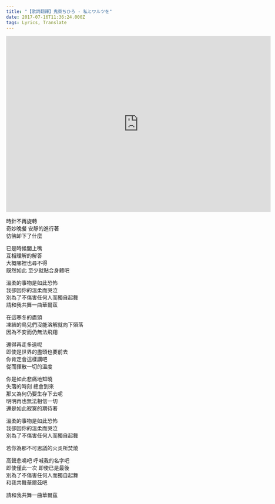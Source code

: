 ```yaml
---
title: "【歌詞翻譯】鬼束ちひろ - 私とワルツを"
date: 2017-07-16T11:36:24.000Z
tags: Lyrics, Translate
---
```


<iframe width="720" height="480" src="https://www.youtube.com/embed/hENIaeTrw-g" frameborder="0" allow="accelerometer; autoplay; clipboard-write; encrypted-media; gyroscope; picture-in-picture" allowfullscreen></iframe>

時針不再旋轉
<br>奇妙晚餐 安靜的進行著
<br>彷彿卸下了什麼

已是時候闔上嘴
<br>互相理解的解答
<br>大概哪裡也尋不得
<br>既然如此 至少就貼合身體吧

溫柔的事物是如此恐怖
<br>我卻因你的溫柔而哭泣
<br>別為了不傷害任何人而獨自起舞
<br>請和我共舞一曲華爾茲

在這寒冬的盡頭
<br>凍結的鳥兒們沒能溶解就向下殞落
<br>因為不安而仍無法飛翔

還得再走多遠呢
<br>即使是世界的盡頭也要前去
<br>你肯定會這樣講吧
<br>從而揮散一切的溫度

你是如此悲痛地知曉
<br>失落的時刻 總會到來
<br>那又為何仍要生存下去呢
<br>明明再也無法相信一切
<br>還是如此寂寞的期待著

溫柔的事物是如此恐怖
<br>我卻因你的溫柔而哭泣
<br>別為了不傷害任何人而獨自起舞

若你為那不可思議的火炎所焚燒

高聲悲鳴吧 呼喊我的名字吧
<br>即使僅此一次 即使已是最後
<br>別為了不傷害任何人而獨自起舞
<br>和我共舞華爾茲吧

請和我共舞一曲華爾茲
